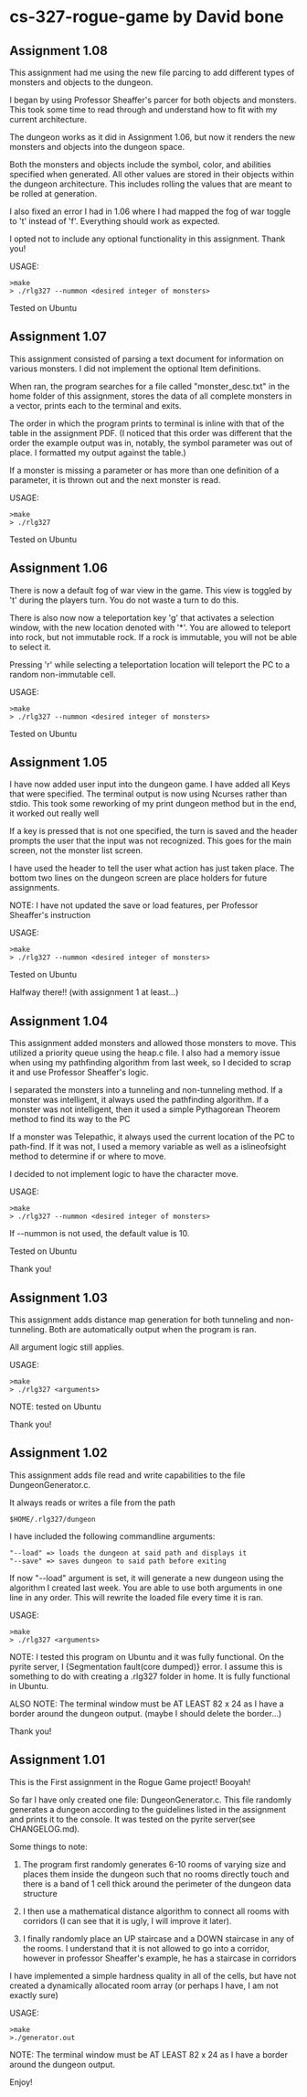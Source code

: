 # cs-327-rogue-game by David bone

## Assignment 1.08

This assignment had me using the new file parcing to add different types of monsters and objects to the dungeon.

I began by using Professor Sheaffer's parcer for both objects and monsters. This took some time to read through and understand how to fit with my current architecture.

The dungeon works as it did in Assignment 1.06, but now it renders the new monsters and objects into the dungeon space.

Both the monsters and objects include the symbol, color, and abilities specified when generated. All other values are stored in their objects within the dungeon architecture. This includes rolling the values that are meant to be rolled at generation.

I also fixed an error I had in 1.06 where I had mapped the fog of war toggle to 't' instead of 'f'. Everything should work as expected.

I opted not to include any optional functionality in this assignment. Thank you!

USAGE:

    >make
    > ./rlg327 --nummon <desired integer of monsters>

Tested on Ubuntu

## Assignment 1.07

This assignment consisted of parsing a text document for information on various monsters. I did not implement the optional Item definitions.

When ran, the program searches for a file called "monster_desc.txt" in the home folder of this assignment, stores the data of all complete monsters in a vector, prints each to the terminal and exits.

The order in which the program prints to terminal is inline with that of the table in the assignment PDF. (I noticed that this order was different that the order the example output was in, notably, the symbol parameter was out of place. I formatted my output against the table.)

If a monster is missing a parameter or has more than one definition of a parameter, it is thrown out and the next monster is read.

USAGE:

    >make
    > ./rlg327

Tested on Ubuntu

## Assignment 1.06

There is now a default fog of war view in the game. This view is toggled by 't' during the players turn. You do not waste a turn to do this.

There is also now now a teleportation key 'g' that activates a selection window, with the new location denoted with '*'. You are allowed to teleport into rock, but not immutable rock. If a rock is immutable, you will not be able to select it.

Pressing 'r' while selecting a teleportation location will teleport the PC to a random non-immutable cell.

USAGE:

    >make
    > ./rlg327 --nummon <desired integer of monsters>

Tested on Ubuntu

## Assignment 1.05

I have now added user input into the dungeon game. I have added all Keys that were specified.
The terminal output is now using Ncurses rather than stdio. This took some reworking of my print dungeon method but in the end, it worked out really well

If a key is pressed that is not one specified, the turn is saved and the header prompts the user that the input was not recognized. This goes for the main screen, not the monster list screen.

I have used the header to tell the user what action has just taken place. The bottom two lines on the dungeon screen are place holders for future assignments.

NOTE: I have not updated the save or load features, per Professor Sheaffer's instruction

USAGE:

    >make
    > ./rlg327 --nummon <desired integer of monsters>

Tested on Ubuntu

Halfway there!! (with assignment 1 at least...)


## Assignment 1.04

This assignment added monsters and allowed those monsters to move. This utilized a priority queue using the heap.c file.
I also had a memory issue when using my pathfinding algorithm from last week, so I decided to scrap it and use Professor Sheaffer's logic.

I separated the monsters into a tunneling and non-tunneling method. If a monster was intelligent, it always used the pathfinding algorithm. If a monster was not intelligent, then it used a simple Pythagorean Theorem method to find its way to the PC

If a monster was Telepathic, it always used the current location of the PC to path-find. If it was not, I used a memory variable as well as a islineofsight method to determine if or where to move.

I decided to not implement logic to have the character move.

USAGE:

    >make
    > ./rlg327 --nummon <desired integer of monsters>

If --nummon is not used, the default value is 10.

Tested on Ubuntu

Thank you!

## Assignment 1.03

This assignment adds distance map generation for both tunneling and non-tunneling. Both are automatically output when the program is ran.

All argument logic still applies.

USAGE:

    >make
    > ./rlg327 <arguments>

NOTE: tested on Ubuntu

Thank you!

## Assignment 1.02

This assignment adds file read and write capabilities to the file DungeonGenerator.c.

It always reads or writes a file from the path

    $HOME/.rlg327/dungeon

I have included the following commandline arguments:

    "--load" => loads the dungeon at said path and displays it
    "--save" => saves dungeon to said path before exiting

If now "--load" argument is set, it will generate a new dungeon using the algorithm I created last week. You are able to use both arguments in one line in any order. This will rewrite the loaded file every time it is ran.

USAGE:

    >make
    > ./rlg327 <arguments>

NOTE: I tested this program on Ubuntu and it was fully functional. On the pyrite server, I {Segmentation fault(core dumped)} error. I assume this is something to do with creating a .rlg327 folder in home. It is fully functional in Ubuntu.

ALSO NOTE: The terminal window must be AT LEAST 82 x 24 as I have a border around the dungeon output. (maybe I should delete the border...)


Thank you!





## Assignment 1.01

This is the First assignment in the Rogue Game project! Booyah!

So far I have only created one file: DungeonGenerator.c. This file randomly generates a dungeon according to the guidelines listed in the assignment and prints it to the console. It was tested on the pyrite server(see CHANGELOG.md).

Some things to note:
   1. The program first randomly generates 6-10 rooms of varying size and places them inside the dungeon such that no rooms directly touch and there is a band of 1 cell thick around the perimeter of the dungeon data structure

   2. I then use a mathematical distance algorithm to connect all rooms with corridors (I can see that it is ugly, I will improve it later).

   3. I finally randomly place an UP staircase and a DOWN staircase in any of the rooms. I understand that it is not allowed to go into a corridor, however in professor Sheaffer's example, he has a staircase in corridors

I have implemented a simple hardness quality in all of the cells, but have not created a dynamically allocated room array (or perhaps I have, I am not exactly sure)

USAGE:

    >make
    >./generator.out

NOTE: The terminal window must be AT LEAST 82 x 24 as I have a border around the dungeon output.

Enjoy!
